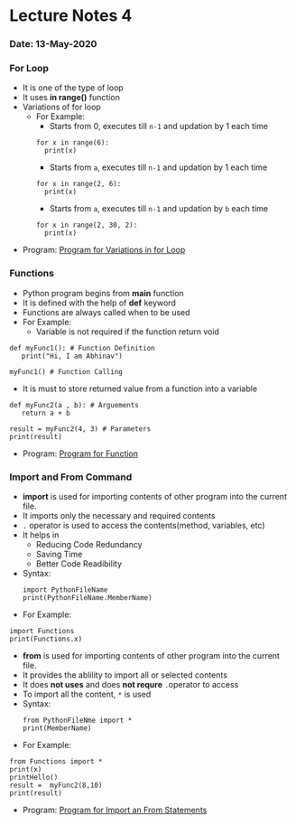 # Lecture Notes 4
### Date: 13-May-2020

### For Loop
* It is one of the type of loop
* It uses __in range()__ function
* Variations of for loop
  * For Example:
    * Starts from 0, executes till `n-1` and updation by 1 each time
    ```
    for x in range(6): 
      print(x)
    ```
    * Starts from `a`, executes till `n-1` and updation by 1 each time
    ```
    for x in range(2, 6): 
      print(x)
    ```
    * Starts from `a`, executes till `n-1` and updation by `b` each time
    ```
    for x in range(2, 30, 2):
      print(x)
    ```
* Program: [Program for Variations in for Loop]()

### Functions
* Python program begins from __main__ function
* It is defined with the help of __def__ keyword
* Functions are always called when to be used
* For Example:
  * Variable is not required if the function return void
```
def myFunc1(): # Function Definition
   print("Hi, I am Abhinav")

myFunc1() # Function Calling
``` 
  * It is must to store returned value from a function into a variable
```
def myFunc2(a , b): # Arguements
   return a + b

result = myFunc2(4, 3) # Parameters
print(result)
``` 
* Program: [Program for Function]()

### Import and From Command
* __import__ is used for importing contents of other program into the current file.
* It imports only the necessary and required contents
* `.` operator is used to access the contents(method, variables, etc)
* It helps in
  * Reducing Code Redundancy
  * Saving Time
  * Better Code Readibility
* Syntax:
  ```
  import PythonFileName
  print(PythonFileName.MemberName)
  ```
* For Example:
```
import Functions
print(Functions.x)
```
* __from__ is used for importing contents of other program into the current file.
* It provides the ablility to import all or selected contents
* It does __not uses__ and does __not requre__ `.`operator to access
* To import all the content, `*` is used 
* Syntax:
  ```
  from PythonFileNme import *
  print(MemberName)
  ```
* For Example:
```
from Functions import *
print(x)
printHello()
result =  myFunc2(8,10)
print(result)
```
* Program: [Program for Import an From Statements]()



  
